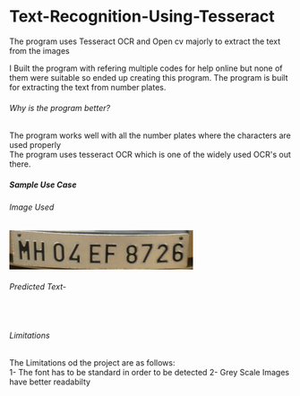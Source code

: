 # Text-Recognition-Using-Tesseract
The program uses Tesseract OCR and Open cv majorly to extract the text from the images
<p>
  I Built the program with refering multiple codes for help online but none of them were suitable so ended up creating this program.
  The program is built for extracting the text from number plates.</p>
<h6>Why is the program better?</h6>
<p>The program works well with all the number plates where the characters are used properly<br>
The program uses tesseract OCR which is one of the widely used OCR's out there. </p>
 
 <h5>Sample Use Case<h5>
  <h6>Image Used</h6>
 <img src="https://github.com/Utkarsh3012/Text-Recognition-Using-Tesseract/blob/main/sample%20(1).jpg?raw=true">
  <h6>Predicted Text-</h6>
 <img src="">
 
 <h6>Limitations</h6>
 The Limitations od the project are as follows:<br>
 1- The font has to be standard in order to be detected
 2- Grey Scale Images have better readabilty

  
